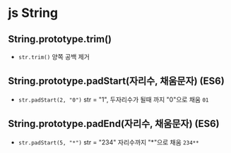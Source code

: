 # js String

  ## String.prototype.trim()
  - `str.trim()` 양쪽 공백 제거

  ## String.prototype.padStart(자리수, 채움문자) (ES6)
  - `str.padStart(2, "0")` str = "1",  두자리수가 될때 까지 "0"으로 채움 `01`

  ## String.prototype.padEnd(자리수, 채움문자) (ES6)
  - `str.padStart(5, "*")` str = "234" 자리수까지 "*"으로 채움 `234**`